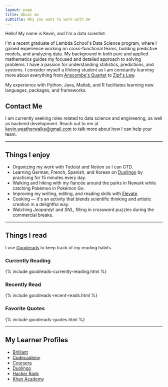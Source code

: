 ```yaml
---
layout: page
title: About me
subtitle: Why you want to work with me
---
```


Hello!
My name is Kevin, and I'm a data scientist.

I'm a recent graduate of Lambda School's Data Science program, where I gained experience working on cross-functional teams, building predictive models, and analyzing data. My background in both pure and applied mathematics guides my focused and detailed approach to solving problems. I have a passion for understanding statistics, predictions, and systems. I consider myself a lifelong student as I am constantly learning more about everything from [Anscombe's Quartet](https://en.wikipedia.org/wiki/Anscombe%27s_quartet) to [Zipf's Law](https://en.wikipedia.org/wiki/Zipf%27s_law).

My experience with Python, Java, Matlab, and R facilitates learning new languages, packages, and frameworks.

## Contact Me

I am currently seeking roles related to data science and engineering, as well as backend development.
Reach out to me at kevin.weatherwalks@gmail.com to talk more about how I can help your team.

---

## Things I enjoy

- Organizing my work with Todoist and Notion so I can GTD.  
- Learning German, French, Spanish, and Korean on [Duolingo](https://www.duolingo.com/profile/kweatherwalks) by practicing for 15 minutes every day.  
- Walking and hiking with my fiancée around the parks in Newark while catching Pokémon in Pokémon Go.  
- Improving my writing, editing, and reading skills with [Elevate](https://elevateapp.com/).
- Cooking — it's an activity that blends scientific thinking and artistic creation in a delightful way.  
- Watching *Jeopardy!* and *SNL*, filling in crossword puzzles during the commercial breaks.  

---

## Things I read

I use [Goodreads](https://www.goodreads.com/user/show/22576651-kevin) to keep track of my reading habits.

### Currently Reading


{% include goodreads-currently-reading.html %}  


### Recently Read
  

{% include goodreads-recent-reads.html %}  
  

### Favorite Quotes
  
{% include goodreads-quotes.html %}  
  
---

## My Learner Profiles

- [Brilliant](https://brilliant.org/profile/kevin-hqq7cs/)
- [Codecademy](https://www.codecademy.com/profiles/KWeatherwalks)
- [Coursera](https://www.coursera.org/user/1b31284467c7c1f386beba3bdfbcfde1)
- [Duolingo](https://www.duolingo.com/profile/kweatherwalks)
- [Hacker Rank](https://www.hackerrank.com/kevin_weatherwal)
- [Khan Academy](https://www.khanacademy.org/profile/KWeatherwalks/)